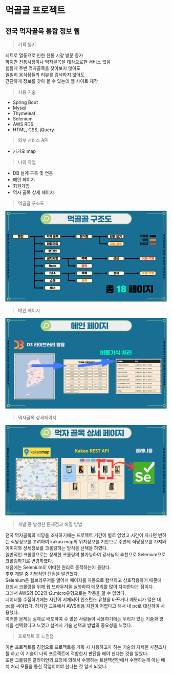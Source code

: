 # 먹골골 프로젝트
## 전국 먹자골목 통합 정보 웹 
> 기획 동기

레트로 열풍으로 인한 전통 시장 방문 증가 <br>
하지만 전통시장이나 먹자골목을 대상으로한 서비스 없음<br>
힘들게 주변 먹자골목을 찾아보지 않아도<br>
일일히 음식점들의 리뷰를 검색하지 않아도 <br>
간단하게 정보를 찾아 볼 수 있는데 웹 사이트 제작

> 사용 기술
* Spring Boot
* Mysql
* Thymeleaf
* Selenium
* AWS RDS
* HTML, CSS, jQuery
> 외부 서비스 API
* 카카오 map
> 나의 작업
* DB 설계 구축 및 연동
* 메인 페이지
* 회원가입
* 먹자 골목 상세 페이지
>먹골골 구조도

 <img src="./img/sitemap.PNG" />

>메인 페이지

 <img src="./img/mainpage.PNG" />

>먹자골목 상세페이지

 <img src="./img/detailpage.PNG" />

> 개발 중 발생한 문제점과 해결 방법

전국 먹자골목의 식당을 조사하기에는 프로젝트 기간이 별로 없었고 시간이 지나면 변하는 식당정보를 고려하여 kakao map의 위치정보를 기반으로 주변의 식당정보를 가져와 이미지와 상세정보를 크롤링하는 방식을 선택을 하였다.<br>
일반적인 크롤링으로는 상세한 크롤링의 불가능하여 강사님의 추천으로 Selenium으로 크롤링하기로 변경하였다.<br>
처음에는 Selenium이 어떠한 원리로 동작하는지 몰랐다. <br>
추후 개발 중 치명적인 단점을 발견했다.<br>
Selenium은 웹브라우저를 열어서 페이지를 자동으로 탐색하고 상호작용하기 때문에 요청시 크롤링을 위해 웹 브라우저을 실행하여 메모리를 많이 차지한다는 점이다.<br>
그래서 AWS의 EC2의 t2.micro유형으로는 작동을 할 수 없었다.<br>
데이터를 수집하기에는 시간이 지체되어 인스턴스 유형을 바꾸거나 메모리가 많은 내 pc를 써야했다. 하지만 교육에서 AWS비용 지원이 어렵다고 해서 내 pc로 대신하여 사용했다.<br>
이러한 문제는 실제로 배포하여 수 많은 사람들이 사용하기에는 무리가 있는 기술과 방식을 선택했다고 느꼈고 설계시 기술 선택과 방법의 중요성을 느꼈다.<br>

> 프로젝트 후 느낀점

이번 프로젝트를 경험으로 프로젝트를 기획 시 사용하고자 하는 기술의 자세한 사전조사를 하고 이 기술이 나의 프로젝트에 적합한지 판단을 해야 한다는 것을 알았다. <br>
또한 크롤링은 클라이언의 요청에 의해서 수행하는 트렌잭션안에서 수행하는게 아닌 배치 처리 모듈을 통한 작업이여야 한다는 것 알게 되었다.<br>










